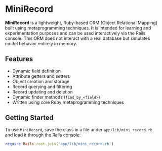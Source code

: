 # MiniRecord

**MiniRecord** is a lightweight, Ruby-based ORM (Object Relational Mapping) built using metaprogramming techniques. It is intended for learning and experimentation purposes and can be used interactively via the Rails console. This ORM does not interact with a real database but simulates model behavior entirely in memory.

## Features

- Dynamic field definition
- Attribute getters and setters
- Object creation and storage
- Record querying and filtering
- Record updating and deletion
- Dynamic finder methods (`find_by_<field>`)
- Written using core Ruby metaprogramming techniques

## Getting Started

To use `MiniRecord`, save the class in a file under `app/lib/mini_record.rb` and load it through the Rails console:

```ruby
require Rails.root.join('app/lib/mini_record.rb')

